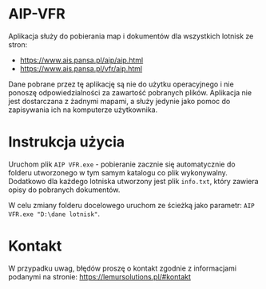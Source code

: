 # AIP-VFR
Aplikacja służy do pobierania map i dokumentów dla wszystkich lotnisk ze stron:
 - https://www.ais.pansa.pl/aip/aip.html
 - https://www.ais.pansa.pl/vfr/aip.html
 
Dane pobrane przez tę aplikację są nie do użytku operacyjnego i nie ponoszę odpowiedzialności za zawartość pobranych plików. Aplikacja nie jest dostarczana z żadnymi mapami, a służy jedynie jako pomoc do zapisywania ich na komputerze użytkownika. 
 
# Instrukcja użycia
Uruchom plik `AIP VFR.exe` - pobieranie zacznie się automatycznie do folderu utworzonego w tym samym katalogu co plik wykonywalny. Dodatkowo dla każdego lotniska utworzony jest plik `info.txt`, który zawiera opisy do pobranych dokumentów.

W celu zmiany folderu docelowego uruchom ze ścieżką jako parametr: `AIP VFR.exe "D:\dane lotnisk"`.

# Kontakt
W przypadku uwag, błędów proszę o kontakt zgodnie z informacjami podanymi na stronie: https://lemursolutions.pl/#kontakt
